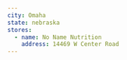 ```yaml
---
city: Omaha
state: nebraska
stores:
  - name: No Name Nutrition
    address: 14469 W Center Road
---
```

